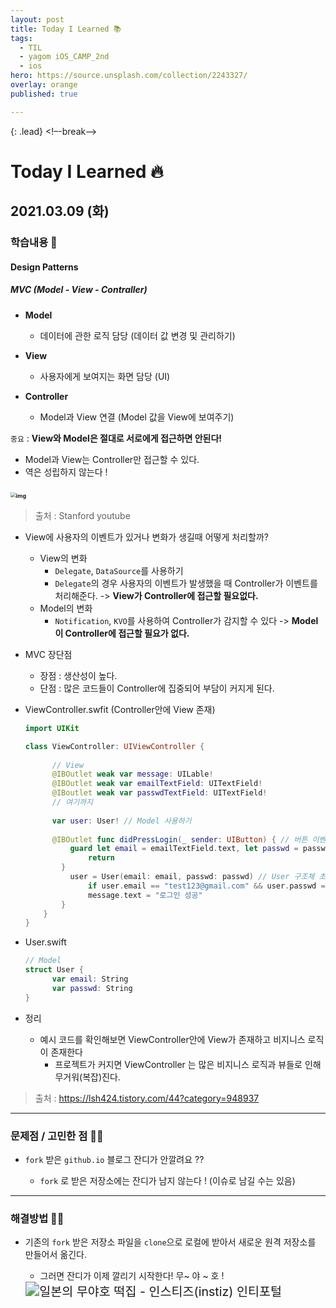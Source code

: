 ```yaml
---
layout: post
title: Today I Learned 📚
tags:
  - TIL
  - yagom iOS_CAMP_2nd
  - ios
hero: https://source.unsplash.com/collection/2243327/
overlay: orange
published: true

---
```

{: .lead}
<!–-break-–>

# Today I Learned 🔥

## 2021.03.09 (화)

### 학습내용 📝

#### Design Patterns

##### MVC (Model - View - Contraller)

- **Model**

  - 데이터에 관한 로직 담당 (데이터 값 변경 및 관리하기)

- **View**

  - 사용자에게 보여지는 화면 담당 (UI)

- **Controller**

  - Model과 View 연결 (Model 값을 View에 보여주기)

  

`중요` : **View와 Model은 절대로 서로에게 접근하면 안된다!**

- Model과 View는 Controller만 접근할 수 있다.
- 역은 성립하지 않는다 !

### <img src="https://blog.kakaocdn.net/dn/bNcP2j/btqFgwUxESu/H6RpdztQdhEG5dYz5Kkas0/img.png" alt="img" style="zoom:55%;" />

> 출처 : Stanford youtube 



- View에 사용자의 이벤트가 있거나 변화가 생길때 어떻게 처리할까?
  - View의 변화
    - `Delegate`, `DataSource`를 사용하기 
    - `Delegate`의 경우 사용자의 이벤트가 발생했을 때 Controller가 이벤트를 처리해준다. -> **View가 Controller에 접근할 필요없다.**
  - Model의 변화
    - `Notification`, `KVO`를 사용하여 Controller가 감지할 수 있다 -> **Model이 Controller에 접근할 필요가 없다.**



- MVC 장단점
  - 장점 : 생산성이 높다.
  - 단점 : 많은 코드들이 Controller에 집중되어 부담이 커지게 된다. 



- ViewController.swfit (Controller안에 View 존재)

  ```swift
  import UIKit
  
  class ViewController: UIViewController {
  		
    	// View 
    	@IBOutlet weak var message: UILable!
    	@IBOutlet weak var emailTextField: UITextField!
    	@IBoutlet weak var passwdTextField: UITextField!
    	// 여기까지 
    
    	var user: User! // Model 사용하기
   
    	@IBOutlet func didPressLogin(_ sender: UIButton) { // 버튼 이벤트 발생
        	guard let email = emailTextField.text, let passwd = passwdTextField.text else {
            	return 
          }
        	user = User(email: email, passwd: passwd) // User 구조체 초기화 
     			if user.email == "test123@gmail.com" && user.passwd == "123" {
            	message.text = "로그인 성공"
          }
      }
  }
  ```

- User.swift

  ```swift
  // Model
  struct User {
    	var email: String
    	var passwd: String
  }
  ```

- 정리 

  - 예시 코드를 확인해보면 ViewController안에 View가 존재하고 비지니스 로직이 존재한다 
    - 프로젝트가 커지면 ViewController 는 많은 비지니스 로직과 뷰들로 인해 무거워(복잡)진다.

> 출처 : https://lsh424.tistory.com/44?category=948937

---

### 문제점 / 고민한 점 🤦🏼

- `fork` 받은 `github.io` 블로그 잔디가 안깔려요 ??

  - `fork` 로 받은 저장소에는 잔디가 남지 않는다 ! (이슈로 남길 수는 있음)

  

---

### 해결방법 🙋🏼

- 기존의 `fork` 받은 저장소 파일을 `clone`으로 로컬에 받아서 새로운 원격 저장소를 만들어서 옮긴다.

  - 그러면 잔디가 이제 깔리기 시작한다! 무~ 야 ~ 호 !

  <img src="https://media.tenor.com/images/8d0f9cc888c4ca4b69d79829893c225d/tenor.gif" alt="일본의 무야호 떡집 - 인스티즈(instiz) 인티포털" style="zoom:140%;" />